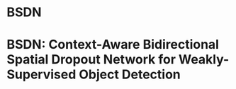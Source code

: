 # BSDN
# BSDN: Context-Aware Bidirectional Spatial Dropout Network for Weakly-Supervised Object Detection
